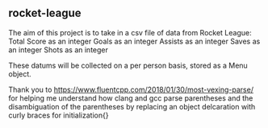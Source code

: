 ## rocket-league

The aim of this project is to take in a csv file of data from Rocket League:
Total Score as an integer
Goals as an integer
Assists as an integer
Saves as an integer
Shots as an integer

These datums will be collected on a per person basis, stored as a Menu object.

Thank you to https://www.fluentcpp.com/2018/01/30/most-vexing-parse/
for helping me understand how clang and gcc parse parentheses and 
the disambiguation of the parentheses by replacing an object delcaration
with curly braces for initialization{}
